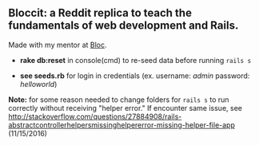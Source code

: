  ## Bloccit: a Reddit replica to teach the fundamentals of web development and Rails.

 Made with my mentor at [Bloc](http://bloc.io).

 * **rake db:reset** in console(cmd) to re-seed data before running `rails s`

 * **see seeds.rb** for login in credentials (ex. username: _admin_ password: _helloworld_)

 **Note:** for some reason needed to change folders for `rails s` to run correctly without receiving "helper error."  If encounter same issue, see http://stackoverflow.com/questions/27884908/rails-abstractcontrollerhelpersmissinghelpererror-missing-helper-file-app (11/15/2016)
